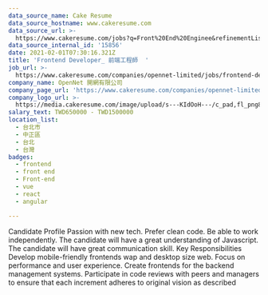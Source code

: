 ```yaml
---
data_source_name: Cake Resume
data_source_hostname: www.cakeresume.com
data_source_url: >-
  https://www.cakeresume.com/jobs?q=Front%20End%20Enginee&refinementList%5Blang_name%5D%5B0%5D=English&refinementList%5Bsalary_type%5D=per_year&range%5Bsalary_range%5D%5Bmin%5D=1000000
data_source_internal_id: '15856'
date: 2021-02-01T07:30:16.321Z
title: 'Frontend Developer_ 前端工程師  '
job_url: >-
  https://www.cakeresume.com/companies/opennet-limited/jobs/frontend-developer-front-end-engineer-a4d10c
company_name: OpenNet 開網有限公司
company_page_url: 'https://www.cakeresume.com/companies/opennet-limited'
company_logo_url: >-
  https://media.cakeresume.com/image/upload/s---KIdOoH---/c_pad,fl_png8,h_200,w_200/v1574663536/bzaybcelyff1kqaqhhmr.png
salary_text: TWD650000 - TWD1500000
location_list:
  - 台北市
  - 中正區
  - 台北
  - 台灣
badges:
  - frontend
  - front end
  - Front-end
  - vue
  - react
  - angular

---
```


Candidate Profile Passion with new tech. Prefer clean code. Be able to work independently. The candidate will have a great understanding of Javascript. The candidate will have great communication skill. Key Responsibilities Develop mobile-friendly frontends wap and desktop size web. Focus on performance and user experience. Create frontends for the backend management systems. Participate in code reviews with peers and managers to ensure that each increment adheres to original vision as described